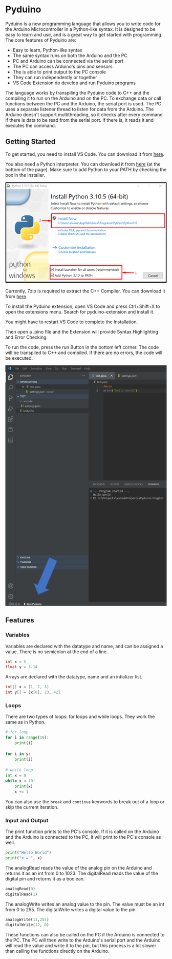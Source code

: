 # Pyduino

Pyduino is a new programming language that allows you to write code for the Arduino Microcontroller in a Python-like syntax.
It is designed to be easy to learn and use, and is a great way to get started with programming. The core features of Pyduino are:
- Easy to learn, Python-like syntax
- The same syntax runs on both the Arduino and the PC
- PC and Arduino can be connected via the serial port
- The PC can access Arduino's pins and sensors
- The is able to print output to the PC console
- They can run independently or together
- VS Code Extension do develop and run Pyduino programs

The language works by transpiling the Pyduino code to C++ and the compiling it to run on the Arduino and on the PC.	
To exchange data or call functions between the PC and the Arduino, the serial port is used. The PC uses a separate listener
thread to listen for data from the Arduino. The Arduino doesn't support multithreading, so it checks after every command	
if there is data to be read from the serial port. If there is, it reads it and executes the command.

## Getting Started


To get started, you need to install VS Code. You can download it from [here](https://code.visualstudio.com/Download).

You also need a Python interpreter. You can download it from [here](https://www.python.org/downloads/release/python-3102/) (at the bottom of the page).
Make sure to add Python to your PATH by checking the box in the installer.


![img.png](doc/img.png)

Currently, 7zip is required to extract the C++ Compiler. You can download it from [here](https://www.7-zip.org/download.html).

To install the Pyduino extension, open VS Code and press Ctrl+Shift+X to open the extensions menu. Search for pyduino-extension and install it.

You might have to restart VS Code to complete the Installation.

Then open a .pino file and the Extension will provide Syntax Highlighting and Error Checking.

To run the code, press the run Button in the bottom left corner. The code will be transpiled to C++ and compiled. If there are no errors, the code will be executed.

![run-Button.png](doc/run-Button.png)

## Features
### Variables
Variables are declared with the datatype and name, and can be assigned a value.
There is no semicolon at the end of a line.
```c 
int x = 5
float y = 3.14
```
Arrays are declared with the datatype, name and an intializer list.
```c
int[] x = [1, 2, 3]
int y[] = [x[0], 23, 42]
```

### Loops
There are two types of loops: for loops and while loops. They work the same as in Python.
```python
# for loop
for i in range(10):
    print(i)

for i in y:
    print(i)
   
# while loop
int x = 0
while x < 10:
    print(x)
    x += 1
```
You can also use the `break` and `continue` keywords to break out of a loop or skip the current iteration. 

### Input and Output 
The print function prints to the PC's console. If it is called on the Arduino and the Arduino is connected to the PC, it will print to the PC's console as well.
```python
print("Hello World")
print("x = ", x)
```

The analogRead reads the value of the analog pin on the Arduino and returns it as an int from 0 to 1023. The digitalRead reads the value of the digital pin and returns it as a boolean.
```python
analogRead(0)
digitalRead(1)
```

The analogWrite writes an analog value to the pin. The value must be an int from 0 to 255. The digitalWrite writes a digital value to the pin.
```python
analogWrite(11,255)
digitalWrite(12, 0)
```

These functions can also be called on the PC if the Arduino is connected to the PC. The PC will then write to the Arduino's
serial port and the Arduino will read the value and write it to the pin, but this process is a lot slower than calling the functions directly on the Arduino.

